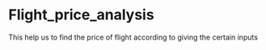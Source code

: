 # Flight_price_analysis

This help us to find the price of flight according to giving the certain inputs
